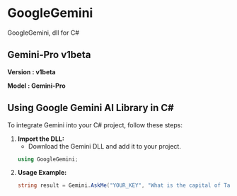 # GoogleGemini
GoogleGemini, dll for C#


## Gemini-Pro v1beta
**Version : v1beta**

**Model   : Gemini-Pro**

## Using Google Gemini AI Library in C#

To integrate Gemini into your C# project, follow these steps:

1. **Import the DLL:**
   - Download the Gemini DLL and add it to your project.
   ```csharp
   using GoogleGemini;

2. **Usage Example:**
   ```csharp
   string result = Gemini.AskMe("YOUR_KEY", "What is the capital of Tamil Nadu?");

